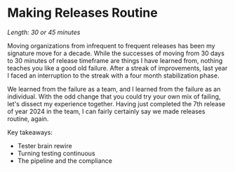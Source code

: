 # Making Releases Routine

*Length: 30 or 45 minutes* 

Moving organizations from infrequent to frequent releases has been my signature move for a decade. While the successes of moving 
from 30 days to 30 minutes of release timeframe are things I have learned from, nothing teaches you like a good old failure. After a streak of improvements, 
last year I faced an interruption to the streak with a four month stabilization phase. 

We learned from the failure as a team, and I learned from the failure as an individual. With the odd change that you could try your own mix of failing, 
let's dissect my experience together. Having just completed the 7th release of year 2024 in the team, I can fairly certainly say we made releases routine, again. 

Key takeaways: 

* Tester brain rewire
* Turning testing continuous
* The pipeline and the compliance


